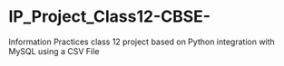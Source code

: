 # IP_Project_Class12-CBSE-
Information Practices class 12 project based on Python integration with MySQL using a CSV File
